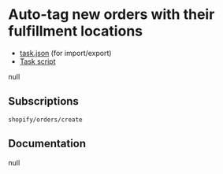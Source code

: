 # Auto-tag new orders with their fulfillment locations

* [task.json](../../tasks/auto-tag-new-orders-with-their-fulfillment-locations.json) (for import/export)
* [Task script](./script.liquid)

null

## Subscriptions

```liquid
shopify/orders/create
```

## Documentation

null
